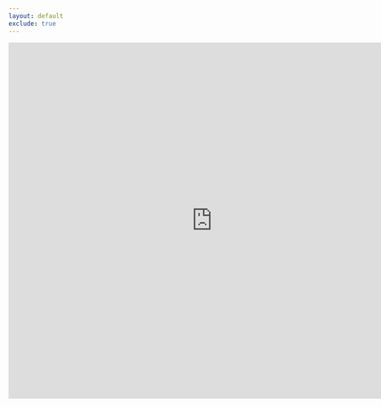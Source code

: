 ```yaml
---
layout: default
exclude: true
---
```

<iframe src="https://calendar.google.com/calendar/embed?height=600&wkst=1&bgcolor=%23ffffff&ctz=America%2FChicago&mode=WEEK&showNav=1&showCalendars=0&title=Joydeep%20Biswas%20-%20Availability&src=am95ZGVlcGJAdXRleGFzLmVkdQ&src=Y185c2szMXZnYTY0MzhzbHFnYXFja3Z1ZWlmb0Bncm91cC5jYWxlbmRhci5nb29nbGUuY29t&color=%23EF6C00&color=%23AD1457" style="border-width:0" width="800" height="700" frameborder="0" scrolling="no"></iframe>